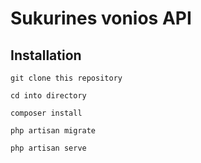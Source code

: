 # Sukurines vonios API

## Installation

    git clone this repository

    cd into directory

    composer install

    php artisan migrate

    php artisan serve
